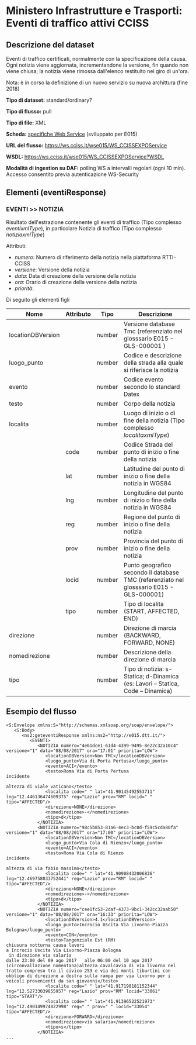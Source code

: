 # Ministero Infrastrutture e Trasporti: Eventi di traffico attivi CCISS

## Descrizione del dataset
Eventi di traffico certificati, normalmente con la specificazione della causa. Ogni notizia viene aggiornata, incrementandone la versione, fin quando non viene chiusa; la notizia viene rimossa dall'elenco restituito nel giro di un'ora.

Nota: è in corso la definizione di un nuovo servizio su nuova archittura (fine 2018)

**Tipo di dataset:** standard/ordinary?

**Tipo di flusso:** pull

**Tipo di file:** XML

**Scheda:** [specifiche Web Service](resources/SpecificheWS_CCISS_E015-1.0.pdf) (sviluppato per E015)

**URL del flusso:** https://ws.cciss.it/wse015/WS_CCISSEXPOService

**WSDL:** https://ws.cciss.it/wse015/WS_CCISSEXPOService?WSDL

**Modalità di ingestion su DAF:** polling WS a intervalli regolari (ogni 10 min). Accesso consentito previa autenticazione WS-Security

## Elementi (eventiResponse)

### EVENTI >> NOTIZIA
Risultato dell'estrazione contenente gli eventi di traffico (Tipo complesso *eventixmlType*), in particolare Notizia di traffico (Tipo complesso *notiziaxmlType*)

Attributi:
- *numero*: Numero di riferimento della notizia nella piattaforma RTTI-CCISS
- *versione*: Versione della notizia
- *data*: Data di creazione della versione della notizia
- *ora*: Orario di creazione della versione della notizia
- *priorità*: 

Di seguito gli elementi figli

| Nome | Attributo | Tipo   | Descrizione                     |
|------|-----------|--------|---------------------------------|
| locationDBVersion | | number | Versione database Tmc (referenziato nel glosssario E015 - GLS-000001 ) |
| luogo_punto | | number | Codice e descrizione della strada alla quale si riferisce la notizia |
| evento | | number | Codice evento secondo lo standard Datex |
| testo | | number | Corpo della notizia |
| localita | | number | Luogo di inizio o di fine della notizia (Tipo complesso *localitaxmlType*) |
|  | code | number | Codice Strada del punto di inizio o fine della notizia |
|  | lat | number | Latitudine del punto di inizio o fine della notizia in WGS84 |
|  | lng | number | Longitudine del punto di inizio o fine della notizia in WGS84 |
|  | reg | number | Regione del punto di inizio o fine della notizia |
|  | prov | number | Provincia del punto di inizio o fine della notizia |
|  | locid | number | Punto geografico secondo il database TMC (referenziato nel glosssario E015 - GLS-000001) |
|  |tipo | number | Tipo di localita (START, AFFECTED, END) |
| direzione | | number | Direzione di marcia (BACKWARD, FORWARD, NONE) |
| nomedirezione | | number | Descrizione della direzione di marcia |
| tipo | | number | Tipo di notizia: s- Statica; d-Dinamica (es: Lavori – Statica, Code – Dinamica) |

## Esempio del flusso

```
<S:Envelope xmlns:S="http://schemas.xmlsoap.org/soap/envelope/">
   <S:Body>
      <ns2:geteventiResponse xmlns:ns2="http://e015.dtt.it/">
         <EVENTI>
            <NOTIZIA numero="4e61dce1-61d4-4399-9495-8e22c32a10c4" versione="1" data="08/08/2017" ora="17:01" priorita="LOW">
               <locationDBVersion>Non TMC</locationDBVersion>
               <luogo_punto>Via di Porta Pertusa</luogo_punto>
               <evento>ACI</evento>
               <testo>Roma Via di Porta Pertusa
incidente

altezza di viale vaticano</testo>
               <localita code=" " lat="41.90145492553711" lng="12.446136474609375" reg="Lazio" prov="RM" locid=" " tipo="AFFECTED"/>
               <direzione>NONE</direzione>
               <nomedirezione>-</nomedirezione>
               <tipo>d</tipo>
            </NOTIZIA>
            <NOTIZIA numero="98c5b853-81a6-4ec3-bc0d-f59c5cda80fa" versione="1" data="08/08/2017" ora="17:00" priorita="LOW">
               <locationDBVersion>Non TMC</locationDBVersion>
               <luogo_punto>Via Cola di Rienzo</luogo_punto>
               <evento>ACI</evento>
               <testo>Roma Via Cola di Rienzo
incidente

altezza di via fabio massimo</testo>
               <localita code=" " lat="41.90908432006836" lng="12.469758033752441" reg="Lazio" prov="RM" locid=" " tipo="AFFECTED"/>
               <direzione>NONE</direzione>
               <nomedirezione>-</nomedirezione>
               <tipo>d</tipo>
            </NOTIZIA>
            <NOTIZIA numero="cee1fc53-2daf-4373-9bc1-342cc32aab50" versione="1" data="08/08/2017" ora="16:33" priorita="LOW">
               <locationDBVersion>4.1</locationDBVersion>
               <luogo_punto>Incrocio Uscita Via Livorno-Piazza Bologna</luogo_punto>
               <evento>CON</evento>
               <testo>Tangenziale Est (RM)
chiusura notturna causa lavori
a Incrocio Uscita Via Livorno-Piazza Bologna
 in direzione via salaria
dalle 23:00 del 09 ago 2017   alle 06:00 del 10 ago 2017
(circonvallazione nomentana)altezza cavalcavia di via livorno nel tratto compreso tra il civico 259 e via dei monti tiburtini con obbligo di direzione a destra sulla rampa per via livorno per i veicoli provenienti da san giovanni</testo>
               <localita code=" " lat="41.917198181152344" lng="12.52733039855957" reg="Lazio" prov="RM" locid="33061" tipo="START"/>
               <localita code=" " lat="41.91396522521973" lng="12.490149974822998" reg=" " prov=" " locid="33054" tipo="AFFECTED"/>
               <direzione>FORWARD</direzione>
               <nomedirezione>via salaria</nomedirezione>
               <tipo>s</tipo>
            </NOTIZIA>
...
```


